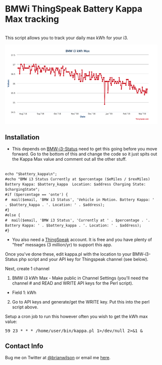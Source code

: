BMWi ThingSpeak Battery Kappa Max tracking
=======
<br>
This script allows you to track your daily max kWh for your i3.

![](https://github.com/bdwilson/bdwilson.github.io/blob/master/images/i3graph2.png?raw=true)

Installation
------------
- This depends on [BMW-i3-Status](https://github.com/pkimconsulting/BMW-i3-Status) need to get this going before you move forward.
Go to the bottom of this and change the code so it just spits out the Kappa Max value and comment out all the other stuff.
<code>
echo "$battery_kappa\n";
#echo "BMW i3 Status Currently at $percentage ($eMiles / $rexMiles) Battery Kappa: $battery_kappa  Location: $address Charging State: $chargingState";
#if ($percentage == 'onte') {
#  mail($email, 'BMW i3 Status', 'Vehicle in Motion. Battery Kappa: ' . $battery_kappa . '. Location: ' . $address);
#}
#else {
#  mail($email, 'BMW i3 Status', 'Currently at ' . $percentage . '. Battery Kappa: ' . $battery_kappa . '. Location: ' . $address);
#}
</code>

- You also need a [ThingSpeak](https://thingspeak.com) account. It is free and you have plenty of "free" messages (3 million/yr) to support this app.

Once you've done these, edit kappa.pl with the location to your BMW-i3-Status
php script and your API key for Thingspeak channel (see below).

Next, create 1 channel
1) BMW i3 kWh Max - Make public in Channel Settings (you'll need the channel # and READ and WRITE API keys for the Perl script). 
- Field 1: kWh
2) Go to API keys and generate/get the WRITE key.  Put this into the perl
script above. 

Setup a cron job to run this however often you wish to get the kWh max value:
<pre>
59 23 * * * /home/user/bin/kappa.pl 1>/dev/null 2>&1 &
</pre>

Contact Info
-----------------
Bug me on Twitter at [@brianwilson](http://twitter.com/brianwilson) or email me [here](http://cronological.com/comment.php?ref=bubba).

